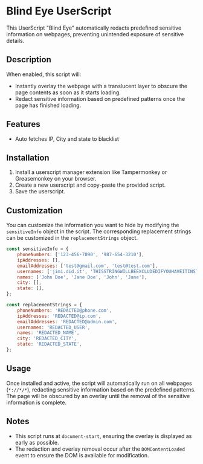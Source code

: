 # Blind Eye UserScript

This UserScript "Blind Eye" automatically redacts predefined sensitive information on webpages, preventing unintended exposure of sensitive details.

## Description
When enabled, this script will:
- Instantly overlay the webpage with a translucent layer to obscure the page contents as soon as it starts loading.
- Redact sensitive information based on predefined patterns once the page has finished loading.

## Features
- Auto fetches IP, City and state to blacklist

## Installation
1. Install a userscript manager extension like Tampermonkey or Greasemonkey on your browser.
2. Create a new userscript and copy-paste the provided script.
3. Save the userscript.

## Customization
You can customize the information you want to hide by modifying the `sensitiveInfo` object in the script. The corresponding replacement strings can be customized in the `replacementStrings` object.

```javascript
const sensitiveInfo = {
    phoneNumbers: ['123-456-7890', '987-654-3210'],
    ipAddresses: [],
    emailAddresses: ['test@gmail.com', 'test@test.com'],
    usernames: ['jimi.did.it', 'THISSTRINGWILLBEEXCLUDEDIFYOUHAVEITINSTALLED'],
    names: ['John Doe', 'Jane Doe', 'John', 'Jane'],
    city: [],
    state: [],
};

const replacementStrings = {
    phoneNumbers: 'REDACTED@phone.com',
    ipAddresses: 'REDACTED@ip.com',
    emailAddresses: 'REDACTED@admin.com',
    usernames: 'REDACTED_USER',
    names: 'REDACTED_NAME',
    city: 'REDACTED_CITY',
    state: 'REDACTED_STATE',
};
```

## Usage
Once installed and active, the script will automatically run on all webpages (`*://*/*`), redacting sensitive information based on the predefined patterns. The page will be obscured by an overlay until the removal of the sensitive information is complete.

## Notes
- This script runs at `document-start`, ensuring the overlay is displayed as early as possible.
- The redaction and overlay removal occur after the `DOMContentLoaded` event to ensure the DOM is available for modification.